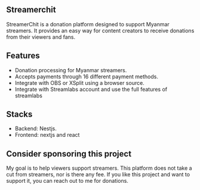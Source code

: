 ## Streamerchit
StreamerChit is a donation platform designed to support Myanmar streamers. It provides an easy way for content creators to receive donations from their viewers and fans.

## Features

- Donation processing for Myanmar streamers.
- Accepts payments through 16 different payment methods.
- Integrate with OBS or XSplit using a browser source.
- Integrate with Streamlabs account and use the full features of streamlabs
## Stacks
- Backend: Nestjs.
- Frontend: nextjs and react

## Consider sponsoring this project

My goal is to help viewers support streamers. This platform does not take a cut from streamers, nor is there any fee. If you like this project and want to support it, you can reach out to me for donations.

